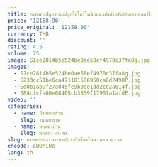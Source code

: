 ```yaml
---
title: การเพาะปลูกระบบปลูกไฮโดรโพนิกแนวตั้งสําหรับผักสตรอเบอร์รี่
price: '12158.90'
price_original: '12158.90'
currency: THB
discount: ''
rating: 4.5
volume: 75
image: S1ce2814b5e524be0ae58ef4970c37fa8g.jpg
images:
  - S1ce2814b5e524be0ae58ef4970c37fa8g.jpg
  - S233cc51be6ca471181586950ca8d2490P.jpg
  - Sd0b1ab9f27a045fe9b9ee1dd2cd2a014f.jpg
  - S84cfcfa60e08405cb3359f17961a1afdE.jpg
video: ''
categories:
  - name: บ้านและสวน
    slug: านและสวน
  - name: ตกแต่งบ้าน
    slug: ตกแต-งบ-าน
slug: การเพาะปล-กระบบปล-กไฮโดรโพน-กแนวต-งส
encode: oBUniUe
lang: th
---
```

  